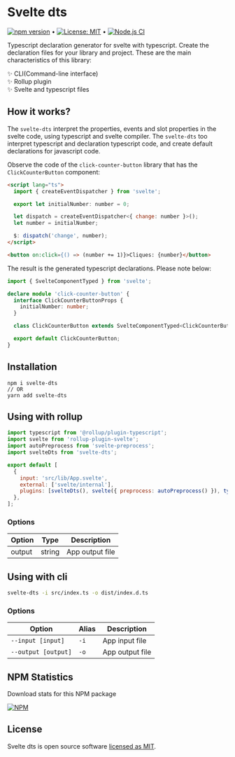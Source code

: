 # Svelte dts

[![npm version](https://badge.fury.io/js/svelte-dts.svg)](https://www.npmjs.com/package/svelte-dts) &bull; [![License: MIT](https://img.shields.io/badge/License-MIT-yellow.svg)](https://github.com/andrelmlins/svelte-dts/blob/master/LICENSE) &bull; [![Node.js CI](https://github.com/andrelmlins/svelte-dts/workflows/Node.js%20CI/badge.svg)](https://github.com/andrelmlins/svelte-dts/actions?query=workflow%3A%22Node.js+CI%22)

Typescript declaration generator for svelte with typescript. Create the declaration files for your library and project. These are the main characteristics of this library:

✨ CLI(Command-line interface)
<br />
✨ Rollup plugin
<br />
✨ Svelte and typescript files

## How it works?

The `svelte-dts` interpret the properties, events and slot properties in the svelte code, using typescript and svelte compiler. The `svelte-dts` too interpret typescript and declaration typescript code, and create default declarations for javascript code.

Observe the code of the `click-counter-button` library that has the `ClickCounterButton` component:

```html
<script lang="ts">
  import { createEventDispatcher } from 'svelte';

  export let initialNumber: number = 0;

  let dispatch = createEventDispatcher<{ change: number }>();
  let number = initialNumber;

  $: dispatch('change', number);
</script>

<button on:click={() => (number += 1)}>Cliques: {number}</button>
```

The result is the generated typescript declarations. Please note below:

```ts
import { SvelteComponentTyped } from 'svelte';

declare module 'click-counter-button' {
  interface ClickCounterButtonProps {
    initialNumber: number;
  }

  class ClickCounterButton extends SvelteComponentTyped<ClickCounterButtonProps, { change: CustomEvent<number> }, {}> {}

  export default ClickCounterButton;
}
```

## Installation

```
npm i svelte-dts
// OR
yarn add svelte-dts
```

## Using with rollup

```js
import typescript from '@rollup/plugin-typescript';
import svelte from 'rollup-plugin-svelte';
import autoPreprocess from 'svelte-preprocess';
import svelteDts from 'svelte-dts';

export default [
  {
    input: 'src/lib/App.svelte',
    external: ['svelte/internal'],
    plugins: [svelteDts(), svelte({ preprocess: autoPreprocess() }), typescript()],
  },
];
```

### Options

| Option | Type   | Description     |
| ------ | ------ | --------------- |
| output | string | App output file |

## Using with cli

```sh
svelte-dts -i src/index.ts -o dist/index.d.ts
```

### Options

| Option                         | Alias           | Description     |
| ------------------------------ | --------------- | --------------- |
| <code>--input [input]</code>   | <code>-i</code> | App input file  |
| <code>--output [output]</code> | <code>-o</code> | App output file |

## NPM Statistics

Download stats for this NPM package

[![NPM](https://nodei.co/npm/svelte-dts.png)](https://nodei.co/npm/svelte-dts/)

## License

Svelte dts is open source software [licensed as MIT](https://github.com/andrelmlins/svelte-dts/blob/master/LICENSE).
